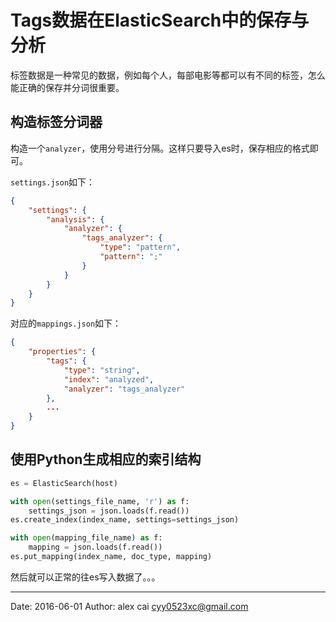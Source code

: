 # Tags数据在ElasticSearch中的保存与分析

标签数据是一种常见的数据，例如每个人，每部电影等都可以有不同的标签，怎么能正确的保存并分词很重要。

## 构造标签分词器

构造一个`analyzer`，使用分号进行分隔。这样只要导入es时，保存相应的格式即可。

`settings.json`如下：

```json
{
    "settings": {
        "analysis": {
            "analyzer": {
                "tags_analyzer": {
                    "type": "pattern",
                    "pattern": ";"
                }
            }
        }
    }
}
```

对应的`mappings.json`如下：

```json
{
    "properties": {
        "tags": {
            "type": "string",
            "index": "analyzed",
            "analyzer": "tags_analyzer"
        },
        ...
    }
}
```

## 使用Python生成相应的索引结构

```python
es = ElasticSearch(host)

with open(settings_file_name, 'r') as f:
    settings_json = json.loads(f.read())
es.create_index(index_name, settings=settings_json)

with open(mapping_file_name) as f:
    mapping = json.loads(f.read())
es.put_mapping(index_name, doc_type, mapping)
```

然后就可以正常的往es写入数据了。。。



---------

Date: 2016-06-01  Author: alex cai <cyy0523xc@gmail.com>
